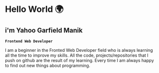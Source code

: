 # Hello World 🌍 
## i'm Yahoo Garfield Manik

**`Frontend Web Developer`**

I am a beginner in the Fronted Web Developer field who is always learning all the time to improve my skills. All the code, projects/repositories that I push on github are the result of my learning. Every time I am always happy to find out new things about programming.
